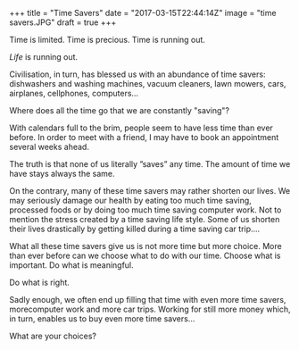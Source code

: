 +++
title = "Time Savers"
date = "2017-03-15T22:44:14Z"
image = "time savers.JPG"
draft = true
+++

Time is limited. Time is precious. Time is running out.

*Life* is running out.

Civilisation, in turn, has blessed us with an abundance of time savers: dishwashers and washing machines, vacuum cleaners, lawn mowers, cars, airplanes, cellphones, computers…

Where does all the time go that we are constantly "saving"?

With calendars full to the brim, people seem to have less time than ever before. In order to meet with a friend, I may have to book an appointment several weeks ahead. 

The truth is that none of us literally ”saves” any time. The amount of time we have stays always the same.

On the contrary, many of these time savers may rather shorten our lives. We may seriously damage our health by eating too much time saving, processed foods or by doing too much time saving computer work. Not to mention the stress created by a time saving life style. Some of us shorten their lives drastically by getting killed during a time saving car trip….

What all these time savers give us is not more time but more choice. More than ever before can we choose what to do with our time. Choose what is important. Do what is meaningful.

Do what is right.

Sadly enough, we often end up filling that time with even more time savers, morecomputer work and more car trips. Working for still more money which, in turn, enables us to buy even more time savers...

What are your choices?